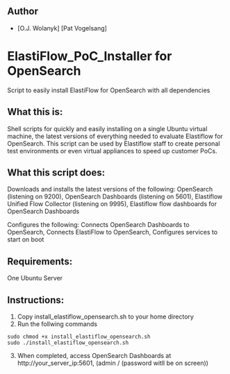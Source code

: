 ## Author
- [O.J. Wolanyk] [Pat Vogelsang]

# ElastiFlow_PoC_Installer for OpenSearch
Script to easily install ElastiFlow for OpenSearch with all dependencies

What this is:
----------------
Shell scripts for quickly and easily installing on a single Ubuntu virtual machine, the latest versions of everything needed to evaluate Elastiflow for OpenSearch. This script can be used by Elastiflow staff to create personal test environments or even virtual appliances to speed up customer PoCs.

What this script does:
----------------
  Downloads and installs the latest versions of the following:
    OpenSearch (listening on 9200),
    OpenSearch Dashboards (listening on 5601),
    Elastiflow Unified Flow Collector (listening on 9995),
    Elastiflow flow dashboards for OpenSearch Dashboards
  
  Configures the following:
    Connects OpenSearch Dashboards to OpenSearch,
    Connects ElastiFlow to OpenSearch,
    Configures services to start on boot

Requirements:
----------------
One Ubuntu Server

Instructions:
----------------
1) Copy install_elastiflow_opensearch.sh to your home directory
2) Run the follwing commands
```
sudo chmod +x install_elastiflow_opensearch.sh
sudo ./install_elastiflow_opensearch.sh
```
3) When completed, access OpenSearch Dashboards at http://your_server_ip:5601, (admin / (password witll be on screen))
